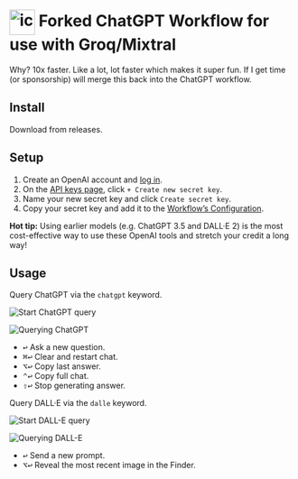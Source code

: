 # <img src='Workflow/icon.png' width='45' align='center' alt='icon'> Forked ChatGPT Workflow for use with Groq/Mixtral

Why? 10x faster. Like a lot, lot faster which makes it super fun.
If I get time (or sponsorship) will merge this back into the ChatGPT workflow.

## Install

Download from releases.

## Setup

1. Create an OpenAI account and [log in](https://platform.openai.com/login?launch).
2. On the [API keys page](https://platform.openai.com/api-keys), click `+ Create new secret key`.
3. Name your new secret key and click `Create secret key`.
4. Copy your secret key and add it to the [Workflow’s Configuration](https://www.alfredapp.com/help/workflows/user-configuration/).

**Hot tip:** Using earlier models (e.g. ChatGPT 3.5 and DALL·E 2) is the most cost-effective way to use these OpenAI tools and stretch your credit a long way!

## Usage

Query ChatGPT via the `chatgpt` keyword.

![Start ChatGPT query](Workflow/images/about/chatgptkeyword.png)

![Querying ChatGPT](Workflow/images/about/chatgpttextview.png)

* <kbd>↩&#xFE0E;</kbd> Ask a new question.
* <kbd>⌘</kbd><kbd>↩&#xFE0E;</kbd> Clear and restart chat.
* <kbd>⌥</kbd><kbd>↩&#xFE0E;</kbd> Copy last answer.
* <kbd>⌃</kbd><kbd>↩&#xFE0E;</kbd> Copy full chat.
* <kbd>⇧</kbd><kbd>↩&#xFE0E;</kbd> Stop generating answer.

Query DALL·E via the `dalle` keyword.

![Start DALL-E query](Workflow/images/about/dallekeyword.png)

![Querying DALL-E](Workflow/images/about/dalletextview.png)

* <kbd>↩&#xFE0E;</kbd> Send a new prompt.
* <kbd>⌥</kbd><kbd>↩&#xFE0E;</kbd> Reveal the most recent image in the Finder.
